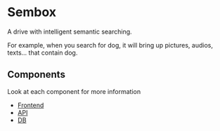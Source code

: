 # Sembox

A drive with intelligent semantic searching.

For example, when you search for dog, it will bring up pictures, audios, texts... that contain dog.

## Components

Look at each component for more information

- [Frontend](./semantic-drive-frontend)
- [API](./semantic-drive-backend)
- [DB](./semantic-drive-database)

